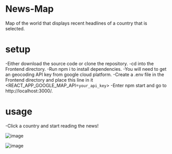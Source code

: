 # News-Map

Map of the world that displays recent headlines of a country that is selected.


# setup

-Either download the source code or clone the repository.
-cd into the Frontend directory.
-Run npm i to install dependencies.
-You will need to get an geocoding API key from google cloud platform.
-Create a .env file in the Frontend directory and place this line in it <REACT_APP_GOOGLE_MAP_API=`your_api_key`> 
-Enter npm start and go to http://localhost:3000/.

# usage

-Click a country and start reading the news!

![image](https://user-images.githubusercontent.com/66486863/132235510-a41c241c-9108-4517-843a-dc2c5721573e.png)

![image](https://user-images.githubusercontent.com/66486863/132236629-8c412fe9-7075-401d-93ac-8ee29dd9ecdb.png)

